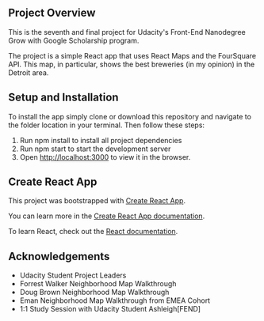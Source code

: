 ## Project Overview

This is the seventh and final project for Udacity's Front-End Nanodegree Grow with Google Scholarship program.

The project is a simple React app that uses React Maps and the FourSquare API. This map, in particular, shows the best breweries (in my opinion) in the Detroit area.

## Setup and Installation

To install the app simply clone or download this repository and navigate to the folder location in your terminal. Then follow these steps:

1. Run npm install to install all project dependencies
2. Run npm start to start the development server
3. Open [http://localhost:3000](http://localhost:3000) to view it in the browser.

## Create React App

This project was bootstrapped with [Create React App](https://github.com/facebook/create-react-app).

You can learn more in the [Create React App documentation](https://facebook.github.io/create-react-app/docs/getting-started).

To learn React, check out the [React documentation](https://reactjs.org/).

## Acknowledgements

* Udacity Student Project Leaders
* Forrest Walker Neighborhood Map Walkthrough
* Doug Brown Neighborhood Map Walkthrough
* Eman Neighborhood Map Walkthrough from EMEA Cohort
* 1:1 Study Session with Udacity Student Ashleigh[FEND]
